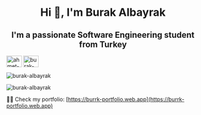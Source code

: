 <h1 align="center">Hi 👋, I'm Burak Albayrak</h1>

<h2 align="center">I'm a passionate Software Engineering student from Turkey</h2>

<p align="left">
<a href="https://linkedin.com/in/ahmet-burak-albayrak-8b5b44230" target="blank"><img align="center" src="https://raw.githubusercontent.com/rahuldkjain/github-profile-readme-generator/master/src/images/icons/Social/linked-in-alt.svg" alt="ahmet-burak-albayrak-8b5b44230" height="30" width="40" /></a>
<a href="https://www.leetcode.com/burak-albayrak" target="blank"><img align="center" src="https://raw.githubusercontent.com/rahuldkjain/github-profile-readme-generator/master/src/images/icons/Social/leet-code.svg" alt="burak-albayrak" height="30" width="40" /></a>
</p>

<p><img align="center" src="https://github-readme-stats.vercel.app/api/top-langs?username=burak-albayrak&show_icons=true&locale=en&layout=compact" alt="burak-albayrak" /></p>

<p><p/>
<p><img align="center" src="https://github-readme-streak-stats.herokuapp.com/?user=burak-albayrak&" alt="burak-albayrak" /></p>

👨‍💻 Check my portfolio: [https://burrk-portfolio.web.app](https://burrk-portfolio.web.app)
